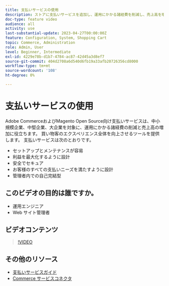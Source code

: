 ```yaml
---
title: 支払いサービスの使用
description: ストアに支払いサービスを追加し、運用にかかる諸経費を削減し、売上高を増加し、買い物客全体のエクスペリエンスを向上させる方法を説明します。
doc-type: feature video
audience: all
activity: use
last-substantial-update: 2023-04-27T00:00:00Z
feature: Configuration, System, Shopping Cart
topic: Commerce, Administration
role: Admin, User
level: Beginner, Intermediate
exl-id: 4229e78b-d1b7-4784-ac87-42d45a3d8ef7
source-git-commit: 404d2708a6d540d6fb19a33afb20726356cd8000
workflow-type: tm+mt
source-wordcount: '108'
ht-degree: 0%

---
```


# 支払いサービスの使用

Adobe CommerceおよびMagento Open Source向け支払いサービスは、中小規模企業、中堅企業、大企業を対象に、運用にかかる諸経費の削減と売上高の増加に役立ちます。 買い物客のエクスペリエンス全体を向上させるツールを提供します。 支払いサービスは次のとおりです。

- セットアップとメンテナンスが容易
- 利益を最大化するように設計
- 安全でセキュア
- お客様のすべての支払いニーズを満たすように設計
- 管理者内での自己完結型

## このビデオの目的は誰ですか。

- 運用エンジニア
- Web サイト管理者

## ビデオコンテンツ

>[!VIDEO](https://video.tv.adobe.com/v/3410791?quality=12&learn=on&captions=jpn)

## その他のリソース

- [ 支払いサービスガイド ](https://experienceleague.adobe.com/docs/commerce-merchant-services/payment-services/guide-overview.html?lang=ja)
- [Commerce サービスコネクタ ](https://experienceleague.adobe.com/docs/commerce-merchant-services/user-guides/integration-services/saas.html?lang=ja)
